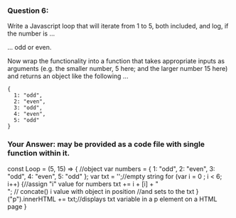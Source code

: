 ### Question 6:

Write a Javascript loop that will iterate from 1 to 5, both included, and log, if the number is ...

... odd or even.

Now wrap the functionality into a function that takes appropriate inputs as arguments (e.g. the smaller number, 5 here; and the larger number 15 here) and returns an object like the following ...

    {
      1: "odd",
      2: "even",
      3: "odd",
      4: "even",
      5: "odd"
    }


### Your Answer: may be provided as a code file with single function within it.

const Loop = (5, 15) => { //object
     var numbers = {
             1: "odd", 
             2: "even", 
             3: "odd", 
             4: "even",
             5: "odd"
          };
           var txt = '';//empty string
              for (var i = 0 ; i < 6; i++) {//assign "i" value for numbers 
                 txt += i + [i] + "<br>"; 
                 // concate() i value with object in position 
                    //and sets to the txt 
                 }
              ("p").innerHTML += txt;//displays txt variable in a p element on a HTML page
  } 